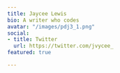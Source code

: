 ```yaml
---
title: Jaycee Lewis
bio: A writer who codes
avatar: "/images/pdj3_1.png"
social:
- title: Twitter
  url: https://twitter.com/jvycee_
featured: true

---
```


